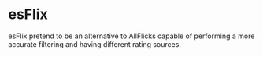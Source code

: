 # esFlix

esFlix pretend to be an alternative to AllFlicks capable of performing a more accurate filtering and having different rating sources. 

